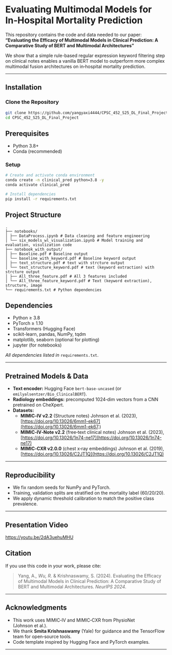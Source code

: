 
# Evaluating Multimodal Models for In‑Hospital Mortality Prediction

This repository contains the code and data needed to our paper:  
**“Evaluating the Efficacy of Multimodal Models in Clinical Prediction: A Comparative Study of BERT and Multimodal Architectures”**

We show that a simple rule-based regular expression keyword filtering step on clinical notes enables a vanilla BERT model to outperform more complex multimodal fusion architectures on in‑hospital mortality prediction.

---

## Installation

### Clone the Repository
```bash
git clone https://github.com/yangyaxi4444/CPSC_452_S25_DL_Final_Project
cd CPSC_452_S25_DL_Final_Project
````

## Prerequisites
- Python 3.8+
- Conda (recommended)

### Setup
```bash
# Create and activate conda environment
conda create -n clinical_pred python=3.8 -y
conda activate clinical_pred

# Install dependencies
pip install -r requirements.txt
```


## Project Structure
```
.
├── notebooks/
│ ├── DataProcess.ipynb # Data cleaning and feature engineering
│ └── six_models_wl_visualization.ipynb # Model training and evaluation, visulization code 
├── notebook_with_output/
│ ├── Baseline.pdf # Baseline output 
│ └── baseline_with_keyword.pdf # Baseline keyword output 
│ ├── text_structure.pdf # text with strcture output 
│ └── text_structure_keyword.pdf # text (keyword extraction) with strcture output 
│ ├── All_three_feature.pdf # All 3 features included 
│ └── All_three_feature_keyword.pdf # Text (keyword extraction), structure, image
└── requirements.txt # Python dependencies
```

## Dependencies

* Python ≥ 3.8
* PyTorch ≥ 1.10
* Transformers (Hugging Face)
* scikit-learn, pandas, NumPy, tqdm
* matplotlib, seaborn (optional for plotting)
* jupyter (for notebooks)

*All dependencies listed in* `requirements.txt`.

---

## Pretrained Models & Data

* **Text encoder:** Hugging Face `bert-base-uncased` (or `emilyalsentzer/Bio_ClinicalBERT`).
* **Radiology embeddings:** precomputed 1024‑dim vectors from a CNN pretrained on CheXpert.
* **Datasets:**
  * **MIMIC‑IV v2.2** (Structure notes)
    Johnson et al. (2023), [https://doi.org/10.13026/6mm1-ek67](https://doi.org/10.13026/6mm1-ek67.)
  * **MIMIC‑IV‑Note v2.2** (free‑text clinical notes)
    Johnson et al. (2023), [https://doi.org/10.13026/1n74-ne17](https://doi.org/10.13026/1n74-ne17)
  * **MIMIC‑CXR v2.0.0** (chest x‑ray embeddings)
    Johnson et al. (2019), [https://doi.org/10.13026/C2JT1Q](https://doi.org/10.13026/C2JT1Q)
---

## Reproducibility
* We fix random seeds for NumPy and PyTorch.
* Training, validation splits are stratified on the mortality label (60/20/20).
* We apply dynamic threshold calibration to match the positive class prevalence.

---
## Presentation Video
https://youtu.be/2dA3uehuMHU

## Citation

If you use this code in your work, please cite:

> Yang, A.*, Wu, R.* & Krishnaswamy, S. (2024). Evaluating the Efficacy of Multimodal Models in Clinical Prediction: A Comparative Study of BERT and Multimodal Architectures. *NeurIPS 2024*.

---

## Acknowledgments

* This work uses MIMIC‑IV and MIMIC‑CXR from PhysioNet (Johnson et al.).
* We thank **Smita Krishnaswamy** (Yale) for guidance and the TensorFlow team for open‐source tools.
* Code template inspired by Hugging Face and PyTorch examples.

---


